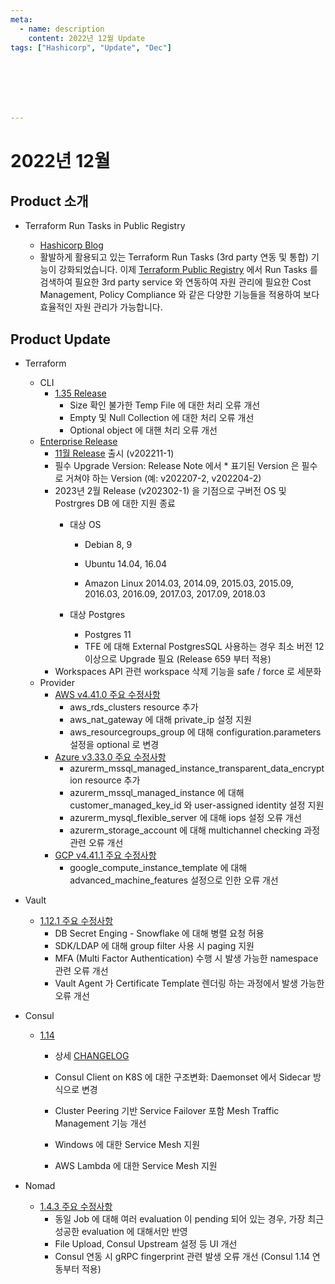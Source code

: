 ```yaml
---
meta:
  - name: description
    content: 2022년 12월 Update
tags: ["Hashicorp", "Update", "Dec"]







---
```


# 2022년 12월



## Product 소개

- Terraform Run Tasks in Public Registry

  - [Hashicorp Blog](https://www.hashicorp.com/blog/run-tasks-are-now-available-in-the-terraform-registry)
  - 활발하게 활용되고 있는 Terraform Run Tasks (3rd party 연동 및 통합) 기능이 강화되었습니다. 이제 [Terraform Public Registry](https://registry.terraform.io/) 에서 Run Tasks 를 검색하여 필요한 3rd party service 와 연동하여 자원 관리에 필요한 Cost Management, Policy Compliance 와 같은 다양한 기능들을 적용하여 보다 효율적인 자원 관리가 가능합니다.


## Product Update

- Terraform
  - CLI
    - [1.35 Release](https://github.com/hashicorp/terraform/releases/tag/v1.3.5)
      - Size 확인 불가한 Temp File 에 대한 처리 오류 개선
      - Empty 및 Null Collection 에 대한 처리 오류 개선
      - Optional object 에 대핸 처리 오류 개선
  - [Enterprise Release](https://developer.hashicorp.com/terraform/enterprise/releases)
    - [11월 Release](https://developer.hashicorp.com/terraform/enterprise/releases/2022/v202211-1) 출시 (v202211-1)
    - 필수 Upgrade Version: Release Note 에서 * 표기된 Version 은 필수로 거쳐야 하는 Version (예: v202207-2, v202204-2)
    - 2023년 2월 Release (v202302-1) 을 기점으로 구버전 OS 및 Postrgres DB 에 대한 지원 종료
      - 대상 OS
        - Debian 8, 9

        - Ubuntu 14.04, 16.04

        - Amazon Linux 2014.03, 2014.09, 2015.03, 2015.09, 2016.03, 2016.09, 2017.03, 2017.09, 2018.03

      - 대상 Postgres
        - Postgres 11
        - TFE 에 대해 External PostgresSQL 사용하는 경우 최소 버전 12 이상으로 Upgrade 필요 (Release 659 부터 적용)
    - Workspaces API 관련 workspace 삭제 기능을 safe / force 로 세분화
  - Provider
    - [AWS v4.41.0 주요 수정사항](https://github.com/hashicorp/terraform-provider-aws/releases/tag/v4.41.0)
      - aws_rds_clusters resource 추가
      - aws_nat_gateway 에 대해 private_ip 설정 지원
      - aws_resourcegroups_group 에 대해 configuration.parameters 설정을 optional 로 변경
    - [Azure v3.33.0 주요 수정사항](https://github.com/hashicorp/terraform-provider-azurerm/releases/tag/v3.33.0)
      - azurerm_mssql_managed_instance_transparent_data_encryption resource 추가
      - azurerm_mssql_managed_instance 에 대해 customer_managed_key_id 와 user-assigned identity 설정 지원
      - azurerm_mysql_flexible_server 에 대해 iops 설정 오류 개선
      - azurerm_storage_account 에 대해 multichannel checking 과정 관련 오류 개선
    - [GCP v4.41.1 주요 수정사항](https://github.com/hashicorp/terraform-provider-google/releases/tag/v4.44.1)
      - google_compute_instance_template 에 대해 advanced_machine_features 설정으로 인한 오류 개선

- Vault
  - [1.12.1 주요 수정사항](https://github.com/hashicorp/vault/releases/tag/v1.12.1)
    - DB Secret Enging - Snowflake 에 대해 병렬 요청 허용
    - SDK/LDAP 에 대해 group filter 사용 시 paging 지원
    - MFA (Multi Factor Authentication) 수행 시 발생 가능한 namespace 관련 오류 개선
    - Vault Agent 가 Certificate Template 렌더링 하는 과정에서 발생 가능한 오류 개선

- Consul
  - [1.14](https://www.hashicorp.com/blog/consul-1-14-ga-announcing-simplified-service-mesh-deployments)

    - 상세 [CHANGELOG](https://github.com/hashicorp/consul/blob/main/CHANGELOG.md#1140-november-15-2022)

    - Consul Client on K8S 에 대한 구조변화: Daemonset 에서 Sidecar 방식으로 변경
    - Cluster Peering 기반 Service Failover 포함 Mesh Traffic Management 기능 개선
    - Windows 에 대한 Service Mesh 지원
    - AWS Lambda 에 대한 Service Mesh 지원

- Nomad
  - [1.4.3 주요 수정사항](https://github.com/hashicorp/nomad/releases/tag/v1.4.3)
    - 동일 Job 에 대해 여러 evaluation 이 pending 되어 있는 경우, 가장 최근 성공한 evaluation 에 대해서만 반영
    - File Upload, Consul Upstream 설정 등 UI 개선
    - Consul 연동 시 gRPC fingerprint 관련 발생 오류 개선 (Consul 1.14 연동부터 적용) 

